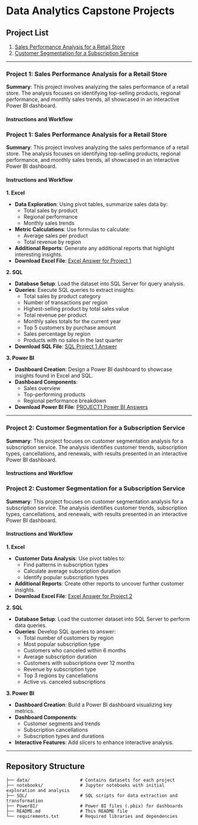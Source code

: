 # Data Analytics Capstone Projects

## Project List
1. [Sales Performance Analysis for a Retail Store](#project-1-sales-performance-analysis-for-a-retail-store)
2. [Customer Segmentation for a Subscription Service](#project-2-customer-segmentation-for-a-subscription-service)

---

### Project 1: Sales Performance Analysis for a Retail Store

**Summary**: This project involves analyzing the sales performance of a retail store. The analysis focuses on identifying top-selling products, regional performance, and monthly sales trends, all showcased in an interactive Power BI dashboard.

#### Instructions and Workflow

### Project 1: Sales Performance Analysis for a Retail Store

**Summary**: This project involves analyzing the sales performance of a retail store. The analysis focuses on identifying top-selling products, regional performance, and monthly sales trends, all showcased in an interactive Power BI dashboard.

#### Instructions and Workflow

**1. Excel**
   - **Data Exploration**: Using pivot tables, summarize sales data by:
     - Total sales by product
     - Regional performance
     - Monthly sales trends
   - **Metric Calculations**: Use formulas to calculate:
     - Average sales per product
     - Total revenue by region
   - **Additional Reports**: Generate any additional reports that highlight interesting insights.
   - **Download Excel File**: [Excel Answer for Project 1](https://github.com/omotayo282/LITA/blob/main/Excel%20Answer%20for%20Project%201.xlsx)


**2. SQL**
   - **Database Setup**: Load the dataset into SQL Server for query analysis.
   - **Queries**: Execute SQL queries to extract insights:
     - Total sales by product category
     - Number of transactions per region
     - Highest-selling product by total sales value
     - Total revenue per product
     - Monthly sales totals for the current year
     - Top 5 customers by purchase amount
     - Sales percentage by region
     - Products with no sales in the last quarter
   - **Download SQL File**: [SQL Project 1 Answer](https://github.com/omotayo282/LITA/blob/main/SQLProject1_Answer.sql)

**3. Power BI**
   - **Dashboard Creation**: Design a Power BI dashboard to showcase insights found in Excel and SQL.
   - **Dashboard Components**:
     - Sales overview
     - Top-performing products
     - Regional performance breakdown
   - **Download Power BI File**: [PROJECT1 Power BI Answers](https://github.com/omotayo282/LITA/blob/main/PROJECT1_PowerBI_Answers.pbix)


---

### Project 2: Customer Segmentation for a Subscription Service

**Summary**: This project focuses on customer segmentation analysis for a subscription service. The analysis identifies customer trends, subscription types, cancellations, and renewals, with results presented in an interactive Power BI dashboard.

#### Instructions and Workflow

### Project 2: Customer Segmentation for a Subscription Service

**Summary**: This project focuses on customer segmentation analysis for a subscription service. The analysis identifies customer trends, subscription types, cancellations, and renewals, with results presented in an interactive Power BI dashboard.

#### Instructions and Workflow

**1. Excel**
   - **Customer Data Analysis**: Use pivot tables to:
     - Find patterns in subscription types
     - Calculate average subscription duration
     - Identify popular subscription types
   - **Additional Reports**: Create other reports to uncover further customer insights.
   - **Download Excel File**: [Excel Answer for Project 2](https://github.com/omotayo282/LITA/blob/main/Excel%20Answer%20for%20Project%202.xlsx)


**2. SQL**
   - **Database Setup**: Load the customer dataset into SQL Server to perform data queries.
   - **Queries**: Develop SQL queries to answer:
     - Total number of customers by region
     - Most popular subscription type
     - Customers who canceled within 6 months
     - Average subscription duration
     - Customers with subscriptions over 12 months
     - Revenue by subscription type
     - Top 3 regions by cancellations
     - Active vs. canceled subscriptions

**3. Power BI**
   - **Dashboard Creation**: Build a Power BI dashboard visualizing key metrics.
   - **Dashboard Components**:
     - Customer segments and trends
     - Subscription cancellations
     - Subscription types and durations
   - **Interactive Features**: Add slicers to enhance interactive analysis.

---

## Repository Structure
```plaintext
├── data/                   # Contains datasets for each project
├── notebooks/              # Jupyter notebooks with initial exploration and analysis
├── SQL/                    # SQL scripts for data extraction and transformation
├── PowerBI/                # Power BI files (.pbix) for dashboards
├── README.md               # This README file
└── requirements.txt        # Required libraries and dependencies

